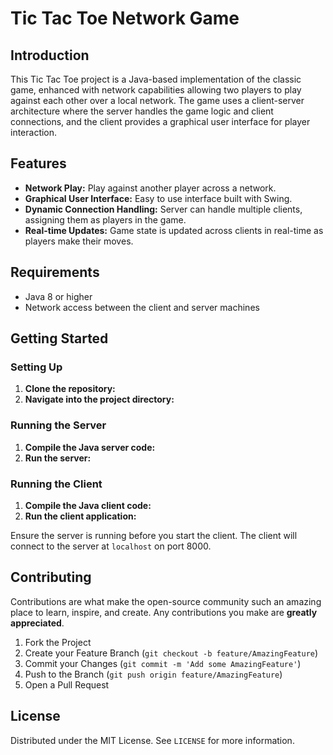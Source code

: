 
# Tic Tac Toe Network Game

## Introduction
This Tic Tac Toe project is a Java-based implementation of the classic game, enhanced with network capabilities allowing two players to play against each other over a local network. The game uses a client-server architecture where the server handles the game logic and client connections, and the client provides a graphical user interface for player interaction.

## Features
- **Network Play:** Play against another player across a network.
- **Graphical User Interface:** Easy to use interface built with Swing.
- **Dynamic Connection Handling:** Server can handle multiple clients, assigning them as players in the game.
- **Real-time Updates:** Game state is updated across clients in real-time as players make their moves.

## Requirements
- Java 8 or higher
- Network access between the client and server machines

## Getting Started
### Setting Up
1. **Clone the repository:**
2. **Navigate into the project directory:**
   
### Running the Server
1. **Compile the Java server code:**
2. **Run the server:**

### Running the Client
1. **Compile the Java client code:**
2. **Run the client application:**

Ensure the server is running before you start the client. The client will connect to the server at `localhost` on port 8000.

## Contributing
Contributions are what make the open-source community such an amazing place to learn, inspire, and create. Any contributions you make are **greatly appreciated**.

1. Fork the Project
2. Create your Feature Branch (`git checkout -b feature/AmazingFeature`)
3. Commit your Changes (`git commit -m 'Add some AmazingFeature'`)
4. Push to the Branch (`git push origin feature/AmazingFeature`)
5. Open a Pull Request

## License
Distributed under the MIT License. See `LICENSE` for more information.
